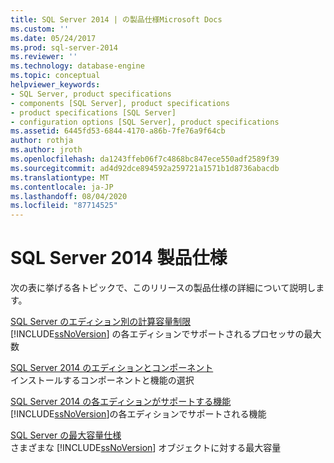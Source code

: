 ```yaml
---
title: SQL Server 2014 | の製品仕様Microsoft Docs
ms.custom: ''
ms.date: 05/24/2017
ms.prod: sql-server-2014
ms.reviewer: ''
ms.technology: database-engine
ms.topic: conceptual
helpviewer_keywords:
- SQL Server, product specifications
- components [SQL Server], product specifications
- product specifications [SQL Server]
- configuration options [SQL Server], product specifications
ms.assetid: 6445fd53-6844-4170-a86b-7fe76a9f64cb
author: rothja
ms.author: jroth
ms.openlocfilehash: da1243ffeb06f7c4868bc847ece550adf2589f39
ms.sourcegitcommit: ad4d92dce894592a259721a1571b1d8736abacdb
ms.translationtype: MT
ms.contentlocale: ja-JP
ms.lasthandoff: 08/04/2020
ms.locfileid: "87714525"
---
```

# <a name="sql-server-2014-product-specifications"></a>SQL Server 2014 製品仕様
  次の表に挙げる各トピックで、このリリースの製品仕様の詳細について説明します。  

<!--
I (GeneMi = MightyPen, 2019-04-20) am replacing this multiValue metadata with the single value 'database-engine'.
'ms.technology' no longer allowed multiple values.  DevO= 1515083.

ms.technology: 
  - "analysis-services"
  - "data-quality-services"
  - "database-engine"
  - "integration-services"
  - "master-data-services"
  - "replication"
  - "reporting-services-native"
  - "reporting-services-sharepoint"

This HTML comment can be erased, if you like.
-->

 [SQL Server のエディション別の計算容量制限](../sql-server/compute-capacity-limits-by-edition-of-sql-server.md)  
 [!INCLUDE[ssNoVersion](../includes/ssnoversion-md.md)] の各エディションでサポートされるプロセッサの最大数  
  
 [SQL Server 2014 のエディションとコンポーネント](../sql-server/editions-and-components-of-sql-server-2016.md)  
 インストールするコンポーネントと機能の選択  
  
 [SQL Server 2014 の各エディションがサポートする機能](../../2014/getting-started/features-supported-by-the-editions-of-sql-server-2014.md)  
 [!INCLUDE[ssNoVersion](../includes/ssnoversion-md.md)]の各エディションでサポートされる機能  
  
 [SQL Server の最大容量仕様](../sql-server/maximum-capacity-specifications-for-sql-server.md)  
 さまざまな [!INCLUDE[ssNoVersion](../includes/ssnoversion-md.md)] オブジェクトに対する最大容量  
  
  
